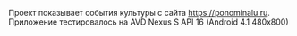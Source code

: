 Проект показывает события культуры с сайта https://ponominalu.ru.
Приложение тестировалось на AVD Nexus S API 16 (Android 4.1 480x800)

